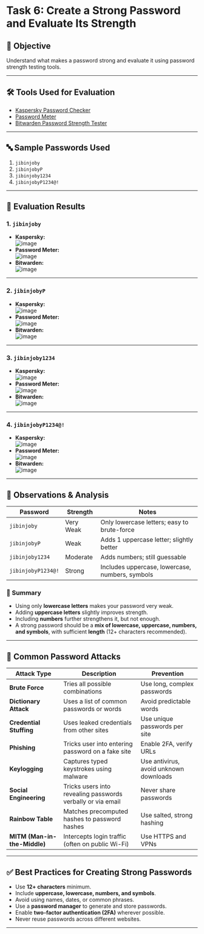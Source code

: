 # Task 6: Create a Strong Password and Evaluate Its Strength

## 🎯 Objective
Understand what makes a password strong and evaluate it using password strength testing tools.

---

## 🛠️ Tools Used for Evaluation
- [Kaspersky Password Checker](https://password.kaspersky.com/)
- [Password Meter](https://passwordmeter.com/)
- [Bitwarden Password Strength Tester](https://bitwarden.com/password-strength/)

---

## 🔤 Sample Passwords Used
1. `jibinjoby`
2. `jibinjobyP`
3. `jibinjoby1234`
4. `jibinjobyP1234@!`

---

## 🧪 Evaluation Results

### 1. `jibinjoby`
- **Kaspersky:**  
  ![image](/screenshots/kas_one.png)
- **Password Meter:**  
  ![image](/screenshots/meter_one.png)
- **Bitwarden:**  
  ![image](/screenshots/bit.one)

---

### 2. `jibinjobyP`
- **Kaspersky:**  
  ![image](/screenshots/kas_two.png)
- **Password Meter:**  
  ![image](/screenshots/meter_two.png)
- **Bitwarden:**  
  ![image](/screenshots/bit_two.png)

---

### 3. `jibinjoby1234`
- **Kaspersky:**  
  ![image](/screenshots/kas_three.png)
- **Password Meter:**  
  ![image](/screenshots/meter_three.png)
- **Bitwarden:**  
  ![image](/screenshots/bit_three.png)

---

### 4. `jibinjobyP1234@!`
- **Kaspersky:**  
  ![image](/screenshots/kas_four.png)
- **Password Meter:**  
  ![image](/screenshots/meter_four.png)
- **Bitwarden:**  
  ![image](/screenshots/bit_four.png)

---

## 📌 Observations & Analysis

| Password              | Strength | Notes |
|-----------------------|----------|--------------------------------------------------|
| `jibinjoby`           | Very Weak | Only lowercase letters; easy to brute-force     |
| `jibinjobyP`          | Weak      | Adds 1 uppercase letter; slightly better        |
| `jibinjoby1234`       | Moderate  | Adds numbers; still guessable                   |
| `jibinjobyP1234@!`    | Strong    | Includes uppercase, lowercase, numbers, symbols |

### 🔎 Summary
- Using only **lowercase letters** makes your password very weak.
- Adding **uppercase letters** slightly improves strength.
- Including **numbers** further strengthens it, but not enough.
- A strong password should be a **mix of lowercase, uppercase, numbers, and symbols**, with sufficient **length** (12+ characters recommended).

---

## 🧠 Common Password Attacks

| Attack Type            | Description                                                    | Prevention |
|------------------------|----------------------------------------------------------------|------------|
| **Brute Force**        | Tries all possible combinations                                | Use long, complex passwords |
| **Dictionary Attack**  | Uses a list of common passwords or words                       | Avoid predictable words |
| **Credential Stuffing**| Uses leaked credentials from other sites                       | Use unique passwords per site |
| **Phishing**           | Tricks user into entering password on a fake site              | Enable 2FA, verify URLs |
| **Keylogging**         | Captures typed keystrokes using malware                        | Use antivirus, avoid unknown downloads |
| **Social Engineering** | Tricks users into revealing passwords verbally or via email    | Never share passwords |
| **Rainbow Table**      | Matches precomputed hashes to password hashes                  | Use salted, strong hashing |
| **MITM (Man-in-the-Middle)** | Intercepts login traffic (often on public Wi-Fi)        | Use HTTPS and VPNs |

---

## ✅ Best Practices for Creating Strong Passwords

- Use **12+ characters** minimum.
- Include **uppercase, lowercase, numbers, and symbols**.
- Avoid using names, dates, or common phrases.
- Use a **password manager** to generate and store passwords.
- Enable **two-factor authentication (2FA)** wherever possible.
- Never reuse passwords across different websites.

---



